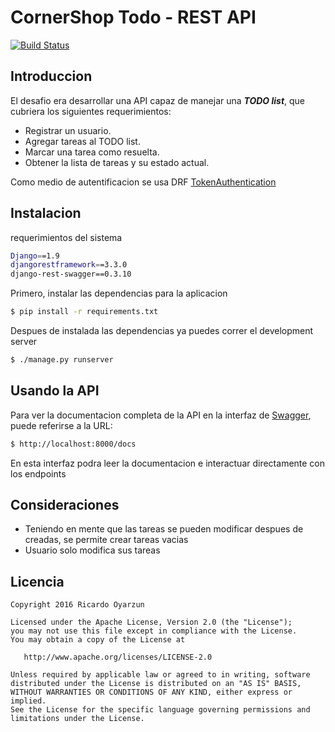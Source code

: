# CornerShop Todo - REST API
[![Build Status](https://travis-ci.org/royarzun/cornershopTodo.svg?branch=develop)](https://travis-ci.org/royarzun/cornershopTodo)

## Introduccion

El desafio era desarrollar una API capaz de manejar una ***TODO list***, que cubriera los siguientes requerimientos:

- Registrar un usuario.
- Agregar tareas al TODO list.
- Marcar una tarea como resuelta.
- Obtener la lista de tareas y su estado actual.

Como medio de autentificacion se usa DRF [TokenAuthentication](http://www.django-rest-framework.org/api-guide/authentication/#tokenauthentication)

## Instalacion

requerimientos del sistema

```sh
Django==1.9
djangorestframework==3.3.0
django-rest-swagger==0.3.10
```

Primero, instalar las dependencias para la aplicacion

```sh
$ pip install -r requirements.txt
```

Despues de instalada las dependencias ya puedes correr el development server

```sh
$ ./manage.py runserver
```

## Usando la API

Para ver la documentacion completa de la API en la interfaz de [Swagger](http://swagger.io/), puede referirse a la URL:

```sh
$ http://localhost:8000/docs
```

En esta interfaz podra leer la documentacion e interactuar directamente con los endpoints

## Consideraciones

- Teniendo en mente que las tareas se pueden modificar despues de creadas, se permite crear tareas vacias
- Usuario solo modifica sus tareas

## Licencia

    Copyright 2016 Ricardo Oyarzun

    Licensed under the Apache License, Version 2.0 (the "License");
    you may not use this file except in compliance with the License.
    You may obtain a copy of the License at

       http://www.apache.org/licenses/LICENSE-2.0

    Unless required by applicable law or agreed to in writing, software
    distributed under the License is distributed on an "AS IS" BASIS,
    WITHOUT WARRANTIES OR CONDITIONS OF ANY KIND, either express or implied.
    See the License for the specific language governing permissions and
    limitations under the License.

